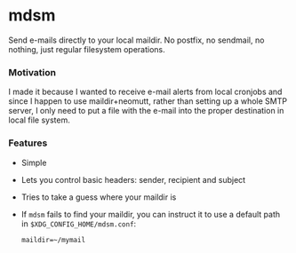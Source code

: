 # mdsm
Send e-mails directly to your local maildir.
No postfix, no sendmail, no nothing, just regular filesystem operations.

### Motivation

I made it because I wanted to receive e-mail alerts from local cronjobs and
since I happen to use maildir+neomutt, rather than setting up a whole SMTP
server, I only need to put a file with the e-mail into the proper destination
in local file system.

### Features

- Simple
- Lets you control basic headers: sender, recipient and subject
- Tries to take a guess where your maildir is
- If `mdsm` fails to find your maildir, you can instruct it to use a default
  path in `$XDG_CONFIG_HOME/mdsm.conf`:

  ```
  maildir=~/mymail
  ```

